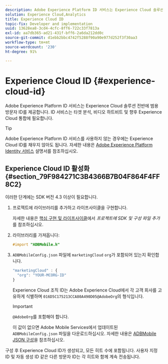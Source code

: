 ```yaml
---
description: Adobe Experience Platform ID 서비스는 Experience Cloud 솔루션 전반에 범용 방문자 ID를 제공합니다. ID 서비스는 타겟 분석, 비디오 하트비트 및 향후 Experience Cloud 통합에 필요합니다.
solution: Experience Cloud,Analytics
title: Experience Cloud ID
topic-fix: Developer and implementation
uuid: 13628ea8-3cd4-4cfc-8ff6-722c33f7813a
exl-id: aa7db365-ad21-431f-bff6-2a6da212dd0c
source-git-commit: d1ebb2bbc4742f5288f90a90e977d252f3f30aa3
workflow-type: tm+mt
source-wordcount: '230'
ht-degree: 91%

---
```


# Experience Cloud ID {#experience-cloud-id}

Adobe Experience Platform ID 서비스는 Experience Cloud 솔루션 전반에 범용 방문자 ID를 제공합니다. ID 서비스는 타겟 분석, 비디오 하트비트 및 향후 Experience Cloud 통합에 필요합니다.

>[!TIP]
>
>Adobe Experience Platform ID 서비스를 사용하지 않는 경우에는 Experience Cloud ID를 채우지 않아도 됩니다. 자세한 내용은 [Adobe Experience Platform Identity 서비스](https://experienceleague.adobe.com/docs/id-service/using/home.html?lang=ko-KR) 설명서를 참조하십시오.

## Experience Cloud ID 활성화 {#section_79F984271C3B4366B7B04F864F4FF8C2}

이러한 단계에는 SDK 버전 4.3 이상이 필요합니다.

1. 프로젝트에 라이브러리를 추가하고 라이프사이클을 구현합니다.

   자세한 내용은 [핵심 구현 및 라이프사이클](/help/ios/getting-started/dev-qs.md)에서 *프로젝트에 SDK 및 구성 파일 추가*&#x200B;를 참조하십시오.
1. 라이브러리를 가져옵니다:

   ```objective-c
   #import "ADBMobile.h"
   ```

1. `ADBMobileConfig.json` 파일에 `marketingCloud` `org`가 포함되어 있는지 확인합니다.

   ```js
   "marketingCloud" : { 
     "org": "YOUR-MCORG-ID" 
   }
   ```

   Experience Cloud 조직 ID는 Adobe Experience Cloud에서 각 고객 회사를 고유하게 식별하며 `016D5C175213CCA80A490D05@AdobeOrg`의 형식입니다.

   >[!IMPORTANT]
   >
   >`@AdobeOrg`를 포함해야 합니다.

   이 값이 없으면 Adobe Mobile Services에서 업데이트된 `ADBMobileConfig.json` 파일을 다운로드하십시오. 자세한 내용은 [ADBMobile JSON 구성](/help/ios/getting-started/requirements.md)을 참조하십시오.

구성 후 Experience Cloud ID가 생성되고, 모든 히트 수에 포함됩니다. 사용자 지정 ID 및 자동 생성 ID 같은 다른 방문자 ID는 각 히트와 함께 계속 전송됩니다.
